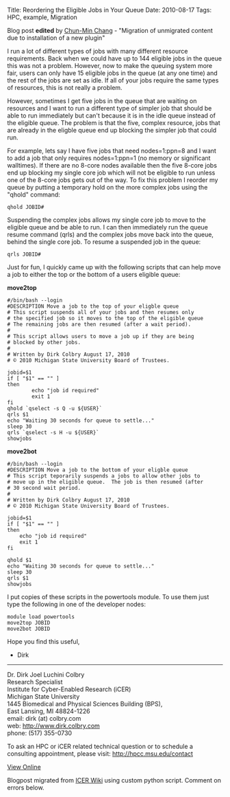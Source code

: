 Title: Reordering the Eligible Jobs in Your Queue
Date: 2010-08-17
Tags: HPC, example, Migration

Blog post **edited** by [Chun-Min Chang](https://wiki.hpcc.msu.edu/display/~changc81@msu.edu) \- "Migration of unmigrated content due to installation of a new plugin"

I run a lot of different types of jobs with many different resource
requirements. Back when we could have up to 144 eligible jobs in the queue
this was not a problem. However, now to make the queuing system more fair,
users can only have 15 eligible jobs in the queue (at any one time) and the
rest of the jobs are set as idle. If all of your jobs require the same types
of resources, this is not really a problem.

However, sometimes I get five jobs in the queue that are waiting on resources
and I want to run a different type of simpler job that should be able to run
immediately but can't because it is in the idle queue instead of the eligible
queue. The problem is that the five, complex resource, jobs that are already
in the eligble queue end up blocking the simpler job that could run.

For example, lets say I have five jobs that need nodes=1:ppn=8 and I want to
add a job that only requires nodes=1:ppn=1 (no memory or significant
walltimes). If there are no 8-core nodes available then the five 8-core jobs
end up blocking my single core job which will not be eligible to run unless
one of the 8-core jobs gets out of the way. To fix this problem I reorder my
queue by putting a temporary hold on the more complex jobs using the "qhold"
command:



    qhold JOBID#


Suspending the complex jobs allows my single core job to move to the eligible
queue and be able to run. I can then immediately run the queue resume command
(qrls) and the complex jobs move back into the queue, behind the single core
job. To resume a suspended job in the queue:



    qrls JOBID#


Just for fun, I quickly came up with the following scripts that can help move
a job to either the top or the bottom of a users eligible queue:

 **move2top**



    #/bin/bash --login
    #DESCRIPTION Move a job to the top of your eligble queue
    # This script suspends all of your jobs and then resumes only
    # the specified job so it moves to the top of the eligible queue
    # The remaining jobs are then resumed (after a wait period).
    #
    # This script allows users to move a job up if they are being
    # blocked by other jobs.
    #
    # Written by Dirk Colbry August 17, 2010
    # © 2010 Michigan State University Board of Trustees.

    jobid=$1
    if [ "$1" == "" ]
    then
            echo "job id required"
            exit 1
    fi
    qhold `qselect -s Q -u ${USER}`
    qrls $1
    echo "Waiting 30 seconds for queue to settle..."
    sleep 30
    qrls `qselect -s H -u ${USER}`
    showjobs


**move2bot**



    #/bin/bash --login
    #DESCRIPTION Move a job to the bottom of your eligble queue
    # This script teporarily suspends a jobs to allow other jobs to
    # move up in the eligible queue.  The job is then resumed (after
    # 30 second wait period.
    #
    # Written by Dirk Colbry August 17, 2010
    # © 2010 Michigan State University Board of Trustees.

    jobid=$1
    if [ "$1" == "" ]
    then
    	echo "job id required"
    	exit 1
    fi

    qhold $1
    echo "Waiting 30 seconds for queue to settle..."
    sleep 30
    qrls $1
    showjobs


I put copies of these scripts in the powertools module. To use them just type
the following in one of the developer nodes:



    module load powertools
    move2top JOBID
    move2bot JOBID


Hope you find this useful,

  * Dirk

* * *

Dr. Dirk Joel Luchini Colbry  
Research Specialist  
Institute for Cyber-Enabled Research (iCER)  
Michigan State University  
1445 Biomedical and Physical Sciences Building (BPS),  
East Lansing, MI 48824-1226  
email: dirk (at) colbry.com  
web: <http://www.dirk.colbry.com>  
phone: (517) 355-0730

To ask an HPC or iCER related technical question or to schedule a consulting
appointment, please visit: <http://hpcc.msu.edu/contact>

[View
Online](https://wiki.hpcc.msu.edu/display/~colbrydi@msu.edu/2010/08/17/Reordering+the+Eligible+Jobs+in+Your+Queue)

Blogpost migrated from [ICER Wiki](https://wiki.hpcc.msu.edu/display/~colbrydi@msu.edu/2010/08/17/Reordering+the+Eligible+Jobs+in+Your+Queue) using custom python script. Comment on errors below.
